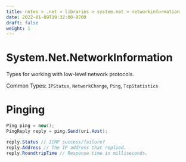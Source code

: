 ```yaml
---
title: notes > .net > libraries > system.net > networkinformation
date: 2022-01-09T19:32:00-0700
draft: false
weight: 1
---
```

# System.Net.NetworkInformation
Types for working with low-level network protocols.

Common Types: `IPStatus`, `NetworkChange`, `Ping`, `TcpStatistics`

# Pinging
```cs
Ping ping = new();
PingReply reply = ping.Send(uri.Host);

reply.Status // ICMP success/failure?
reply.Address // The IP address that replied.
reply.RoundtripTime // Response time in milliseconds.
```
